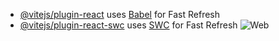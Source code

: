 

- [@vitejs/plugin-react](https://github.com/vitejs/vite-plugin-react/blob/main/packages/plugin-react/README.md) uses [Babel](https://babeljs.io/) for Fast Refresh
- [@vitejs/plugin-react-swc](https://github.com/vitejs/vite-plugin-react-swc) uses [SWC](https://swc.rs/) for Fast Refresh
![Web](https://github.com/ivancabrilo/4DevWebsite/assets/116125075/8d6007f9-deba-44e5-b67c-970d30ef266c)
